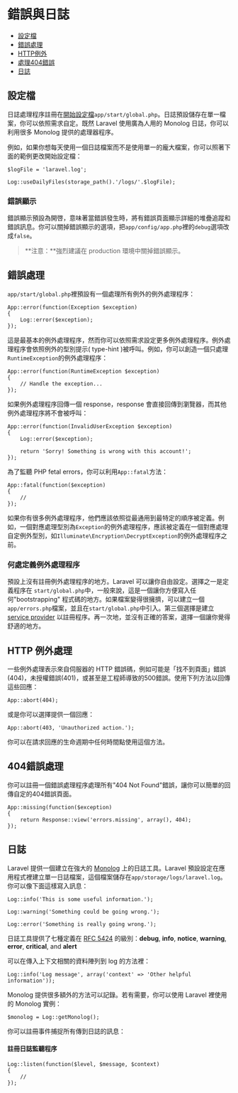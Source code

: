 # 錯誤與日誌

- [設定檔](#configuration)
- [錯誤處理](#handling-errors)
- [HTTP例外](#http-exceptions)
- [處理404錯誤](#handling-404-errors)
- [日誌](#logging)

<a name="configuration"></a>
## 設定檔

日誌處理程序註冊在[開始設定檔](/docs/lifecycle#start-files)`app/start/global.php`。日誌預設儲存在單一檔案，你可以依照需求自定。既然 Laravel 使用廣為人用的 Monolog 日誌，你可以利用很多 Monolog 提供的處理器程序。

例如，如果你想每天使用一個日誌檔案而不是使用單一的龐大檔案，你可以照著下面的範例更改開始設定檔：

	$logFile = 'laravel.log';

	Log::useDailyFiles(storage_path().'/logs/'.$logFile);

### 錯誤顯示

錯誤顯示預設為開啓，意味著當錯誤發生時，將有錯誤頁面顯示詳細的堆疊追蹤和錯誤訊息。你可以關掉錯誤顯示的選項，把`app/config/app.php`裡的`debug`選項改成`false`。

> **注意：**強烈建議在 production 環境中關掉錯誤顯示。

<a name="handling-errors"></a>
## 錯誤處理

`app/start/global.php`裡預設有一個處理所有例外的例外處理程序：

	App::error(function(Exception $exception)
	{
		Log::error($exception);
	});

這是最基本的例外處理程序，然而你可以依照需求設定更多例外處理程序。例外處理程序會依照例外的型別提示( type-hint )被呼叫。例如，你可以創造一個只處理`RuntimeException`的例外處理程序：

	App::error(function(RuntimeException $exception)
	{
		// Handle the exception...
	});

如果例外處理程序回傳一個 response，response 會直接回傳到瀏覽器，而其他例外處理程序將不會被呼叫：

	App::error(function(InvalidUserException $exception)
	{
		Log::error($exception);

		return 'Sorry! Something is wrong with this account!';
	});

為了監聽 PHP fetal errors，你可以利用`App::fatal`方法：

	App::fatal(function($exception)
	{
		//
	});

如果你有很多例外處理程序，他們應該依照從最通用到最特定的順序被定義。例如，一個對應處理型別為`Exception`的例外處理程序，應該被定義在一個對應處理自定例外型別，如`Illuminate\Encryption\DecryptException`的例外處理程序之前。

### 何處定義例外處理程序

預設上沒有註冊例外處理程序的地方。Laravel 可以讓你自由設定。選擇之一是定義程序在 `start/global.php`中，一般來說，這是一個讓你方便寫入任何"bootstrapping" 程式碼的地方。如果檔案變得很擁擠，可以建立一個 `app/errors.php`檔案，並且在`start/global.php`中引入。第三個選擇是建立 [service provider](/docs/ioc#service-providers) 以註冊程序。再一次地，並沒有正確的答案，選擇一個讓你覺得舒適的地方。

<a name="http-exceptions"></a>
## HTTP 例外處理

一些例外處理表示來自伺服器的 HTTP 錯誤碼，例如可能是「找不到頁面」錯誤(404)，未授權錯誤(401)，或甚至是工程師導致的500錯誤。使用下列方法以回傳這些回應：

	App::abort(404);

或是你可以選擇提供一個回應：

	App::abort(403, 'Unauthorized action.');

你可以在請求回應的生命週期中任何時間點使用這個方法。

<a name="handling-404-errors"></a>
## 404錯誤處理

你可以註冊一個錯誤處理程序處理所有"404 Not Found"錯誤，讓你可以簡單的回傳自定的404錯誤頁面。

	App::missing(function($exception)
	{
		return Response::view('errors.missing', array(), 404);
	});

<a name="logging"></a>
## 日誌

Laravel 提供一個建立在強大的 [Monolog](http://github.com/seldaek/monolog) 上的日誌工具。Laravel 預設設定在應用程式裡建立單一日誌檔案，這個檔案儲存在`app/storage/logs/laravel.log`。	你可以像下面這樣寫入訊息：

	Log::info('This is some useful information.');

	Log::warning('Something could be going wrong.');

	Log::error('Something is really going wrong.');

日誌工具提供了七種定義在 [RFC 5424](http://tools.ietf.org/html/rfc5424) 的級別：**debug**, **info**, **notice**, **warning**, **error**, **critical**, and **alert**

可以在傳入上下文相關的資料陣列到 log 的方法裡：

	Log::info('Log message', array('context' => 'Other helpful information'));

Monolog 提供很多額外的方法可以記錄。若有需要，你可以使用 Laravel 裡使用的 Monolog 實例：

	$monolog = Log::getMonolog();

你可以註冊事件捕捉所有傳到日誌的訊息：

#### 註冊日誌監聽程序

	Log::listen(function($level, $message, $context)
	{
		//
	});
